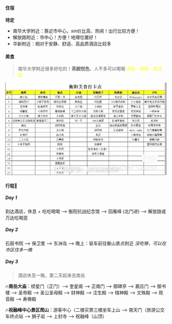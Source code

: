 #### 住宿

**待定**
- 南华大学附近：靠近市中心，xin价比高、热闹！出行比较方便！ 
- 解放路附近：市中心！方便！地理位置好！
- 华新附近：相对于安静、舒适、高品质酒店比较多
#### 美食

> 南华大学附近很多好吃的！**茶颜悦色**，人不多可以喝喝
> <font color="#ffff00">卤粉、鱼粉、臭豆腐</font>

![|600](../pictures/衡阳美食.jpg)
#### 行程🚗

##### Day 1

到达酒店，休息 + 吃吃喝喝  —> 衡阳抗战纪念馆 —> 回雁峰 (北门进)  —> 解放路或万达吃喝逛
##### Day 2

石鼓书院  —> 保卫里  —> 东洲岛 —> 晚上：驱车前往衡山景点附近
*没吃够，可以在市区住多一晚*
##### Day 3

> 酒店休息一晚，第二天起来去南岳

🔥**南岳大庙**：棂星门（正门）—> 奎星阁 —> 正南门 —> 御碑亭 —> 嘉应门 —> 御书楼 —> 圣帝殿 —> 圣公圣母殿 —> 财神殿 —> 注生殿 —> 辖神殿 —> 文殊殿 —> 观音殿 —> 寿佛殿 

🔥**祝融峰中心景区爬山**：游客中心（二楼买票三楼坐车上山 —> 南天门（旅游公交车终点站 —> 狮子岩 —> 上封寺  —> 祝融峰（山顶）

